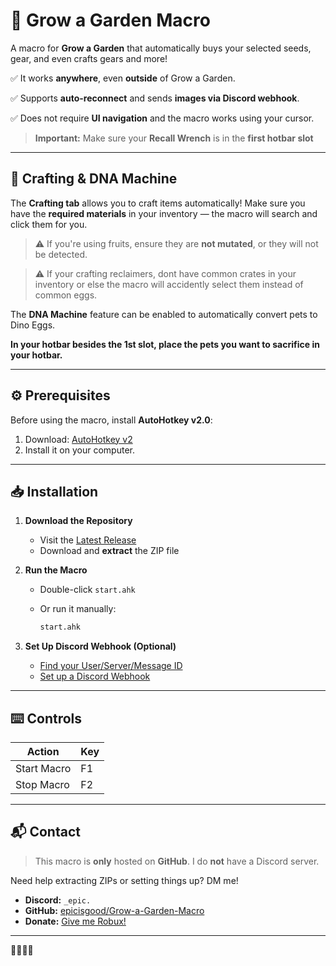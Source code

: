 # 🍏 Grow a Garden Macro

A macro for **Grow a Garden** that automatically buys your selected seeds, gear, and even crafts gears and more!

✅ It works **anywhere**, even **outside** of Grow a Garden.

✅ Supports **auto-reconnect** and sends **images via Discord webhook**.

✅ Does not require **UI navigation** and the macro works using your cursor.

> **Important:** Make sure your **Recall Wrench** is in the **first hotbar slot**

---

## 🧪 Crafting & DNA Machine

The **Crafting tab** allows you to craft items automatically!
Make sure you have the **required materials** in your inventory — the macro will search and click them for you.

> ⚠️ If you're using fruits, ensure they are **not mutated**, or they will not be detected.

> ⚠️ If your crafting reclaimers, dont have common crates in your inventory or else the macro will accidently select them instead of common eggs.

The **DNA Machine** feature can be enabled to automatically convert pets to Dino Eggs.

**In your hotbar besides the 1st slot, place the pets you want to sacrifice in your hotbar.**

---

## ⚙️ Prerequisites

Before using the macro, install **AutoHotkey v2.0**:

1. Download: [AutoHotkey v2](https://www.autohotkey.com/download/ahk-v2.exe)
2. Install it on your computer.

---

## 📥 Installation

1. **Download the Repository**

   * Visit the [Latest Release](https://github.com/epicisgood/Grow-a-Garden-Macro/releases/latest)
   * Download and **extract** the ZIP file

2. **Run the Macro**

   * Double-click `start.ahk`
   * Or run it manually:

     ```sh
     start.ahk
     ```

3. **Set Up Discord Webhook (Optional)**

   * [Find your User/Server/Message ID](https://support.discord.com/hc/en-us/articles/206346498)
   * [Set up a Discord Webhook](https://support.discord.com/hc/en-us/articles/228383668)

---

## ⌨️ Controls

| Action      | Key |
| ----------- | --- |
| Start Macro | F1  |
| Stop Macro  | F2  |

---

## 📬 Contact

> This macro is **only** hosted on **GitHub**. I do **not** have a Discord server.

Need help extracting ZIPs or setting things up? DM me!

* **Discord:** `_epic.`
* **GitHub:** [epicisgood/Grow-a-Garden-Macro](https://github.com/epicisgood/Grow-a-Garden-Macro)
* **Donate:** [Give me Robux!](https://www.roblox.com/games/3780570380/Donation-area#!/store)

---

🤑💵💸🐶
